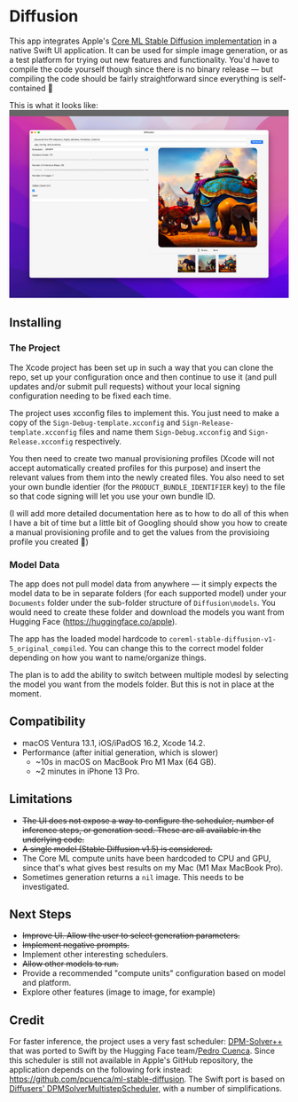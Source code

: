 #  Diffusion

This app integrates Apple's [Core ML Stable Diffusion implementation](https://github.com/apple/ml-stable-diffusion) in a native Swift UI application. It can be used for simple image generation, or as a test platform for trying out new features and functionality. You'd have to compile the code yourself though since there is no binary release — but compiling the code should be fairly straightforward since everything is self-contained 🙂

This is what it looks like:
![App Screenshot](assets/screenshot.jpg)

## Installing

### The Project

The Xcode project has been set up in such a way that you can clone the repo, set up your configuration once and then continue to use it (and pull updates and/or submit pull requests) without your local signing configuration needing to be fixed each time.

The project uses xcconfig files to implement this. You just need to make a copy of the `Sign-Debug-template.xcconfig` and `Sign-Release-template.xcconfig` files and name them `Sign-Debug.xcconfig` and `Sign-Release.xcconfig` respectively.

You then need to create two manual provisioning profiles (Xcode will not accept automatically created profiles for this purpose) and insert the relevant values from them into the newly created files. You also need to set your own bundle identier (for the `PRODUCT_BUNDLE_IDENTIFIER` key) to the file so that code signing will let you use your own bundle ID.

(I will add more detailed documentation here as to how to do all of this when I have a bit of time but a little bit of Googling should show you how to create a manual provisioning profile and to get the values from the provisioing profile you created 🙂)

### Model Data

The app does not pull model data from anywhere — it simply expects the model data to be in separate folders (for each supported model) under your `Documents` folder under the sub-folder structure of `Diffusion\models`. You would need to create these folder and download the models you want from Hugging Face (https://huggingface.co/apple).

The app has the loaded model hardcode to `coreml-stable-diffusion-v1-5_original_compiled`. You can change this to the correct model folder depending on how you want to name/organize things.

The plan is to add the ability to switch between multiple modesl by selecting the model you want from the models folder. But this is not in place at the moment.

## Compatibility

- macOS Ventura 13.1, iOS/iPadOS 16.2, Xcode 14.2.
- Performance (after initial generation, which is slower)
  * ~10s in macOS on MacBook Pro M1 Max (64 GB).
  * ~2 minutes in iPhone 13 Pro.

## Limitations

- ~~The UI does not expose a way to configure the scheduler, number of inference steps, or generation seed. These are all available in the underlying code.~~
- ~~A single model (Stable Diffusion v1.5) is considered.~~ 
- The Core ML compute units have been hardcoded to CPU and GPU, since that's what gives best results on my Mac (M1 Max MacBook Pro).
- Sometimes generation returns a `nil` image. This needs to be investigated.

## Next Steps

- ~~Improve UI. Allow the user to select generation parameters.~~
- ~~Implement negative prompts.~~
- Implement other interesting schedulers.
- ~~Allow other models to run.~~ 
- Provide a recommended "compute units" configuration based on model and platform.
- Explore other features (image to image, for example)

## Credit

For faster inference, the project uses a very fast scheduler: [DPM-Solver++](https://github.com/LuChengTHU/dpm-solver) that was ported to Swift by the Hugging Face team/[Pedro Cuenca](https://github.com/pcuenca/). Since this scheduler is still not available in Apple's GitHub repository, the application depends on the following fork instead: https://github.com/pcuenca/ml-stable-diffusion. The Swift port is based on [Diffusers' DPMSolverMultistepScheduler](https://github.com/huggingface/diffusers/blob/main/src/diffusers/schedulers/scheduling_dpmsolver_multistep.py), with a number of simplifications.

